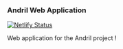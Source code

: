 ### Andril Web Application

[![Netlify Status](https://api.netlify.com/api/v1/badges/a0320512-fb43-476c-983b-a4f42d26d6c8/deploy-status)](https://app.netlify.com/sites/andril/deploys)

Web application for the Andril project !

